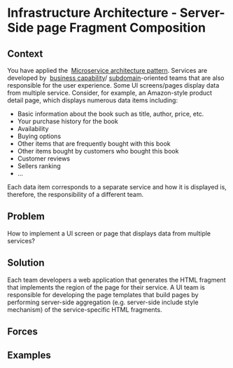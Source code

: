 [comment]: [Architecture](ReadMe.MD)

Infrastructure Architecture - Server-Side page Fragment Composition
=================================================================


 
Context
-------

You have applied the  [Microservice architecture
pattern](https://microservices.io/patterns/microservices.html).
Services are developed by  [business
capability](https://microservices.io/patterns/decomposition/decompose-by-business-capability.html)/
[subdomain](https://microservices.io/patterns/decomposition/decompose-by-subdomain.html)-oriented
teams that are also responsible for the user experience. Some UI
screens/pages display data from multiple service. Consider, for example,
an Amazon-style product detail page, which displays numerous data items
including:

-   Basic information about the book such as title, author, price, etc.
-   Your purchase history for the book
-   Availability
-   Buying options
-   Other items that are frequently bought with this book
-   Other items bought by customers who bought this book
-   Customer reviews
-   Sellers ranking
-   ...

Each data item corresponds to a separate service and how it is displayed
is, therefore, the responsibility of a different team.

Problem
-------

How to implement a UI screen or page that displays data from multiple
services?

Solution
--------

Each team developers a web application that generates the HTML fragment
that implements the region of the page for their service. A UI team is
responsible for developing the page templates that build pages by
performing server-side aggregation (e.g. server-side include style
mechanism) of the service-specific HTML fragments.

Forces
------

Examples
--------



 



